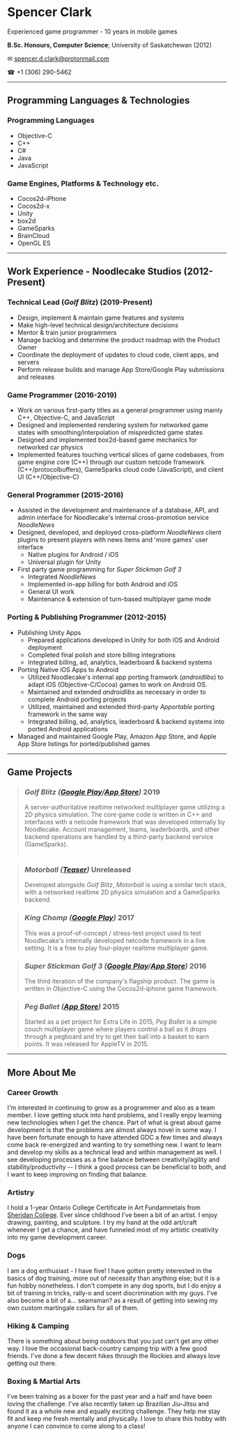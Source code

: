 # Spencer Clark
Experienced game programmer - 10 years in mobile games

 **B<span>.</span>Sc. Honours, Computer Science**; University of Saskatchewan (2012)

 ✉ <spencer.d.clark@protonmail.com>

 ☎ +1 (306) 290-5462

----

## Programming Languages & Technologies
### Programming Languages
- Objective-C
- C++
- C#
- Java
- JavaScript

### Game Engines, Platforms & Technology etc.
- Cocos2d-iPhone
- Cocos2d-x
- Unity
- box2d
- GameSparks
- BrainCloud
- OpenGL ES

----

## Work Experience - Noodlecake Studios (2012-Present)
### Technical Lead (_Golf Blitz_) (2019-Present)
- Design, implement & maintain game features and systems
- Make high-level technical design/architecture decisions
- Mentor & train junior programmers
- Manage backlog and determine the product roadmap with the Product Owner
- Coordinate the deployment of updates to cloud code, client apps, and servers
- Perform release builds and manage App Store/Google Play submissions and releases

### Game Programmer (2016-2019)
- Work on various first-party titles as a general programmer using mainly C++, Objective-C, and JavaScript
- Designed and implemented rendering system for networked game states with smoothing/interpolation of mispredicted game states
- Designed and implemented box2d-based game mechanics for networked car physics
- Implemented features touching vertical slices of game codebases, from game engine core (C++) through our custom netcode framework (C++/protocolbuffers), GameSparks cloud code (JavaScript), and client UI (C++/Objective-C)

### General Programmer (2015-2016)
- Assisted in the development and maintenance of a database, API, and admin interface for Noodlecake's internal cross-promotion service _NoodleNews_
- Designed, developed, and deployed cross-platform _NoodleNews_ client plugins to present players with news items and 'more games' user interface
  - Native plugins for Android / iOS
  - Universal plugin for Unity
- First party game programming for _Super Stickman Golf 3_
   - Integrated _NoodleNews_
   - Implemented in-app billing for both Android and iOS
   - General UI work
   - Maintenance & extension of turn-based multiplayer game mode

### Porting & Publishing Programmer (2012-2015)
- Publishing Unity Apps
  - Prepared applications developed in Unity for both iOS and Android deployment
  - Completed final polish and store billing integrations
  - Integrated billing, ad, analytics, leaderboard & backend systems
- Porting Native iOS Apps to Android
   - Utilized Noodlecake's internal app porting framwork (_androidlibs_) to adapt iOS (Objective-C/Cocoa) games to work on Android OS.
   - Maintained and extended _androidlibs_ as necessary in order to complete Android porting projects
   - Utilized, maintained and extended third-party _Apportable_ porting framework in the same way
   - Integrated billing, ad, analytics, leaderboard & backend systems into ported Android applications
- Managed and maintained Google Play, Amazon App Store, and Apple App Store listings for ported/published games

----

## Game Projects
> ### _Golf Blitz ([Google Play](https://play.google.com/store/apps/details?id=com.noodlecake.ssg4)/[App Store](https://itunes.apple.com/app/apple-store/id1413826211))_ 2019
>   A server-authoritative realtime networked multiplayer game utilizing a 2D physics simulation. The core game code is written in C++ and interfaces with a netcode framework that was developed internally by Noodlecake. Account management, teams, leaderboards, and other backend operations are handled by a third-party backend service (GameSparks).
<br/><br/>



> ### _Motorball ([Teaser](https://playmotorball.com/))_ Unreleased
>  Developed alongside _Golf Blitz_, _Motorball_ is using a similar tech stack, with a networked realtime 2D physics simulation and a GameSparks backend.

> ### _King Chomp ([Google Play](https://play.google.com/store/apps/details?id=com.noodlecake.elemelee))_ 2017
>   This was a proof-of-concept / stress-test project used to test Noodlecake's internally developed netcode framework in a live setting. It is a free to play four-player realtime multiplayer game.

>### _Super Stickman Golf 3 ([Google Play](https://play.google.com/store/apps/details?id=com.noodlecake.ssg3)/[App Store](https://apps.apple.com/us/app/super-stickman-golf-3/id1002132680))_ 2016
>The third iteration of the company's flagship product. The game is written in Objective-C using the Cocos2d-iphone game framework.

>### _Peg Ballet ([App Store](https://apps.apple.com/us/app/peg-ballet/id1043261334))_ 2015
>   Started as a pet project for Extra Life in 2015, _Peg Ballet_ is a simple couch multiplayer game where players control a ball as it drops through a pegboard and try to get their ball into a basket to earn points. It was released for AppleTV in 2015.

----

## More About Me
### Career Growth
I'm interested in continuing to grow as a programmer and also as a team member. I love getting stuck into hard problems, and I really enjoy learning new technologies when I get the chance. Part of what is great about game development is that the problems are almost always novel in some way. I have been fortunate enough to have attended GDC a few times and always come back re-energized and wanting to try something new.
I want to learn and develop my skills as a technical lead and within management as well. I see developing processes as a fine balance between creativity/agility and stability/productivity -- I think a good process can be beneficial to both, and I want to keep improving on finding that balance.

### Artistry
I hold a 1-year Ontario College Certificate in Art Fundamnetals from [Sheridan College](https://www.sheridancollege.ca/). Ever since childhood I've been a bit of an artist. I enjoy drawing, painting, and sculpture. I try my hand at the odd art/craft whenever I get a chance, and have funneled most of my artistic creativity into my game development career.

### Dogs
I am a dog enthusiast - I have five!
I have gotten pretty interested in the basics of dog training, more out of necessity than anything else; but it is a fun hobby nonetheless. I don't compete in any dog sports, but I do enjoy a bit of training in tricks, rally-o and scent discrimination with my guys. I've also become a bit of a... seamsman? as a result of getting into sewing my own custom martingale collars for all of them.

### Hiking & Camping
There is something about being outdoors that you just can't get any other way. I love the occasional back-country camping trip with a few good friends. I've done a few decent hikes through the Rockies and always love getting out there.

### Boxing & Martial Arts
I've been training as a boxer for the past year and a half and have been loving the challenge. I've also recently taken up Brazilian Jiu-Jitsu and found it as a whole new and equally exciting challenge. They help me stay fit and keep me fresh mentally and physically. I love to share this hobby with anyone I can convince to come along to a class!
